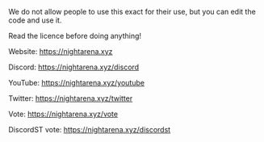 We do not allow people to use this exact for their use, but you can edit the code and use it.

Read the licence before doing anything!


Website: https://nightarena.xyz

Discord: https://nightarena.xyz/discord

YouTube: https://nightarena.xyz/youtube

Twitter: https://nightarena.xyz/twitter

Vote: https://nightarena.xyz/vote

DiscordST vote: https://nightarena.xyz/discordst
